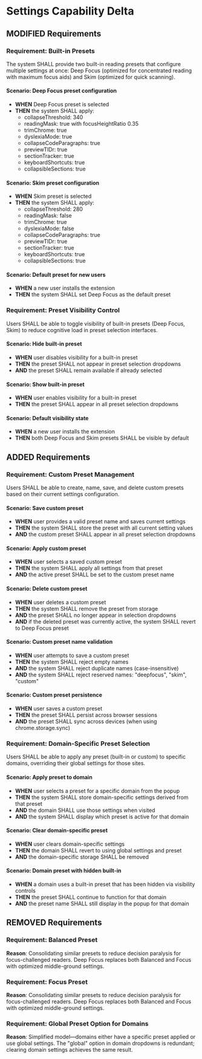 # Settings Capability Delta

## MODIFIED Requirements

### Requirement: Built-in Presets
The system SHALL provide two built-in reading presets that configure multiple settings at once: Deep Focus (optimized for concentrated reading with maximum focus aids) and Skim (optimized for quick scanning).

#### Scenario: Deep Focus preset configuration
- **WHEN** Deep Focus preset is selected
- **THEN** the system SHALL apply:
  - collapseThreshold: 340
  - readingMask: true with focusHeightRatio 0.35
  - trimChrome: true
  - dyslexiaMode: true
  - collapseCodeParagraphs: true
  - previewTlDr: true
  - sectionTracker: true
  - keyboardShortcuts: true
  - collapsibleSections: true

#### Scenario: Skim preset configuration
- **WHEN** Skim preset is selected
- **THEN** the system SHALL apply:
  - collapseThreshold: 280
  - readingMask: false
  - trimChrome: true
  - dyslexiaMode: false
  - collapseCodeParagraphs: true
  - previewTlDr: true
  - sectionTracker: true
  - keyboardShortcuts: true
  - collapsibleSections: true

#### Scenario: Default preset for new users
- **WHEN** a new user installs the extension
- **THEN** the system SHALL set Deep Focus as the default preset

### Requirement: Preset Visibility Control
Users SHALL be able to toggle visibility of built-in presets (Deep Focus, Skim) to reduce cognitive load in preset selection interfaces.

#### Scenario: Hide built-in preset
- **WHEN** user disables visibility for a built-in preset
- **THEN** the preset SHALL not appear in preset selection dropdowns
- **AND** the preset SHALL remain available if already selected

#### Scenario: Show built-in preset
- **WHEN** user enables visibility for a built-in preset
- **THEN** the preset SHALL appear in all preset selection dropdowns

#### Scenario: Default visibility state
- **WHEN** a new user installs the extension
- **THEN** both Deep Focus and Skim presets SHALL be visible by default

## ADDED Requirements

### Requirement: Custom Preset Management
Users SHALL be able to create, name, save, and delete custom presets based on their current settings configuration.

#### Scenario: Save custom preset
- **WHEN** user provides a valid preset name and saves current settings
- **THEN** the system SHALL store the preset with all current setting values
- **AND** the custom preset SHALL appear in all preset selection dropdowns

#### Scenario: Apply custom preset
- **WHEN** user selects a saved custom preset
- **THEN** the system SHALL apply all settings from that preset
- **AND** the active preset SHALL be set to the custom preset name

#### Scenario: Delete custom preset
- **WHEN** user deletes a custom preset
- **THEN** the system SHALL remove the preset from storage
- **AND** the preset SHALL no longer appear in selection dropdowns
- **AND** if the deleted preset was currently active, the system SHALL revert to Deep Focus preset

#### Scenario: Custom preset name validation
- **WHEN** user attempts to save a custom preset
- **THEN** the system SHALL reject empty names
- **AND** the system SHALL reject duplicate names (case-insensitive)
- **AND** the system SHALL reject reserved names: "deepfocus", "skim", "custom"

#### Scenario: Custom preset persistence
- **WHEN** user saves a custom preset
- **THEN** the preset SHALL persist across browser sessions
- **AND** the preset SHALL sync across devices (when using chrome.storage.sync)

### Requirement: Domain-Specific Preset Selection
Users SHALL be able to apply any preset (built-in or custom) to specific domains, overriding their global settings for those sites.

#### Scenario: Apply preset to domain
- **WHEN** user selects a preset for a specific domain from the popup
- **THEN** the system SHALL store domain-specific settings derived from that preset
- **AND** the domain SHALL use those settings when visited
- **AND** the system SHALL display which preset is active for that domain

#### Scenario: Clear domain-specific preset
- **WHEN** user clears domain-specific settings
- **THEN** the domain SHALL revert to using global settings and preset
- **AND** the domain-specific storage SHALL be removed

#### Scenario: Domain preset with hidden built-in
- **WHEN** a domain uses a built-in preset that has been hidden via visibility controls
- **THEN** the preset SHALL continue to function for that domain
- **AND** the preset name SHALL still display in the popup for that domain

## REMOVED Requirements

### Requirement: Balanced Preset
**Reason**: Consolidating similar presets to reduce decision paralysis for focus-challenged readers. Deep Focus replaces both Balanced and Focus with optimized middle-ground settings.

### Requirement: Focus Preset
**Reason**: Consolidating similar presets to reduce decision paralysis for focus-challenged readers. Deep Focus replaces both Balanced and Focus with optimized middle-ground settings.

### Requirement: Global Preset Option for Domains
**Reason**: Simplified model—domains either have a specific preset applied or use global settings. The "global" option in domain dropdowns is redundant; clearing domain settings achieves the same result.
